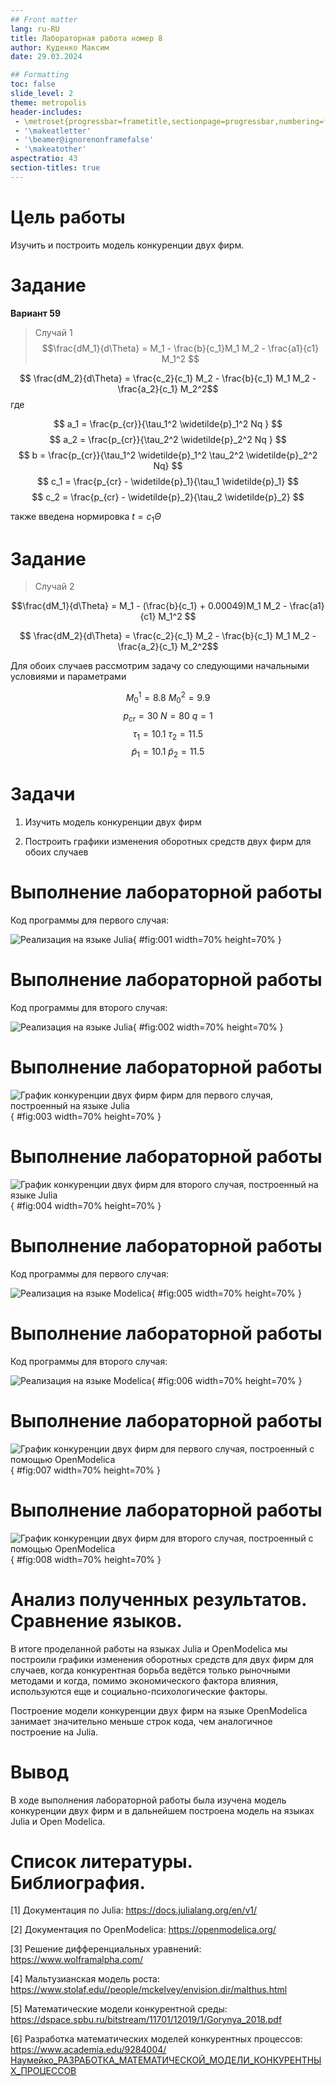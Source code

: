 ```yaml
---
## Front matter
lang: ru-RU
title: Лабораторная работа номер 8
author: Куденко Максим
date: 29.03.2024

## Formatting
toc: false
slide_level: 2
theme: metropolis
header-includes: 
 - \metroset{progressbar=frametitle,sectionpage=progressbar,numbering=fraction}
 - '\makeatletter'
 - '\beamer@ignorenonframefalse'
 - '\makeatother'
aspectratio: 43
section-titles: true
---
```


# Цель работы

Изучить и построить модель конкуренции двух фирм.

# Задание

**Вариант 59**

>Случай 1
$$\frac{dM_1}{d\Theta} = M_1 - \frac{b}{c_1}M_1 M_2 - \frac{a1}{c1} M_1^2 $$

$$ \frac{dM_2}{d\Theta} = \frac{c_2}{c_1} M_2 - \frac{b}{c_1} M_1 M_2 - \frac{a_2}{c_1} M_2^2$$
где 

$$ a_1 = \frac{p_{cr}}{\tau_1^2 \widetilde{p}_1^2 Nq } $$
$$ a_2 = \frac{p_{cr}}{\tau_2^2 \widetilde{p}_2^2 Nq } $$ 
$$ b = \frac{p_{cr}}{\tau_1^2 \widetilde{p}_1^2 \tau_2^2 \widetilde{p}_2^2 Nq} $$
$$ c_1 = \frac{p_{cr} - \widetilde{p}_1}{\tau_1 \widetilde{p}_1} $$
$$ c_2 = \frac{p_{cr} - \widetilde{p}_2}{\tau_2 \widetilde{p}_2} $$

также введена нормировка $t = c_1 \Theta$

# Задание

>Случай 2

$$\frac{dM_1}{d\Theta} = M_1 - (\frac{b}{c_1} + 0.00049)M_1 M_2 - \frac{a1}{c1} M_1^2 $$

$$ \frac{dM_2}{d\Theta} = \frac{c_2}{c_1} M_2 - \frac{b}{c_1} M_1 M_2 - \frac{a_2}{c_1} M_2^2$$

Для обоих случаев рассмотрим задачу со следующими начальными условиями и параметрами

$$ M_0^1=8.8 \: M_0^2=9.9 $$
$$ p_{cr}=30 \: N=80 \: q=1 $$
$$ \tau_1=10.1 \: \tau_2=11.5 $$
$$ \widetilde{p}_1=10.1 \: \widetilde{p}_2=11.5 $$

# Задачи

1.	Изучить модель конкуренции двух фирм

2.	Построить графики изменения оборотных средств двух фирм для обоих случаев

# Выполнение лабораторной работы

Код программы для первого случая:

![Реализация на языке Julia](Screens/1.PNG){ #fig:001 width=70% height=70% }

# Выполнение лабораторной работы

Код программы для второго случая:

![Реализация на языке Julia](Screens/2.PNG){ #fig:002 width=70% height=70% }

# Выполнение лабораторной работы

![График конкуренции двух фирм фирм для первого случая, построенный на языке Julia](Screens/jl1.PNG){ #fig:003 width=70% height=70% }


# Выполнение лабораторной работы

![График конкуренции двух фирм для второго случая, построенный на языке Julia](Screens/jl2.PNG){ #fig:004 width=70% height=70% }

# Выполнение лабораторной работы

Код программы для первого случая:

![Реализация на языке Modelica](Screens/3.PNG){ #fig:005 width=70% height=70% }

# Выполнение лабораторной работы

Код программы для второго случая:

![Реализация на языке Modelica](Screens/4.PNG){ #fig:006 width=70% height=70% }

# Выполнение лабораторной работы

![График конкуренции двух фирм для первого случая, построенный с помощью OpenModelica](Screens/mo1.PNG){ #fig:007 width=70% height=70% }

# Выполнение лабораторной работы

![График конкуренции двух фирм для второго случая, построенный с помощью OpenModelica](Screens/mo2.PNG){ #fig:008 width=70% height=70% }

# Анализ полученных результатов. Сравнение языков.

В итоге проделанной работы на языках Julia и OpenModelica мы построили графики изменения оборотных средств для двух фирм для случаев, когда конкурентная борьба ведётся только рыночными методами и когда, помимо экономического фактора влияния, используются еще и социально-психологические факторы. 

Построение модели конкуренции двух фирм на языке OpenModelica занимает значительно меньше строк кода, чем аналогичное построение на Julia.

# Вывод

В ходе выполнения лабораторной работы была изучена модель конкуренции двух фирм и в дальнейшем построена модель на языках Julia и Open Modelica.

# Список литературы. Библиография.

[1] Документация по Julia: https://docs.julialang.org/en/v1/

[2] Документация по OpenModelica: https://openmodelica.org/

[3] Решение дифференциальных уравнений: https://www.wolframalpha.com/

[4] Мальтузианская модель роста: https://www.stolaf.edu//people/mckelvey/envision.dir/malthus.html

[5] Математические модели конкурентной среды: https://dspace.spbu.ru/bitstream/11701/12019/1/Gorynya_2018.pdf

[6] Разработка математических моделей конкурентных процессов: https://www.academia.edu/9284004/Наумейко_РАЗРАБОТКА_МАТЕМАТИЧЕСКОЙ_МОДЕЛИ_КОНКУРЕНТНЫХ_ПРОЦЕССОВ 